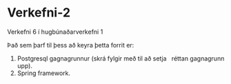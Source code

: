 # Verkefni-2
Verkefni 6 í hugbúnaðarverkefni 1

Það sem þarf til þess að keyra þetta forrit er:

1. Postgresql gagnagrunnur (skrá fylgir með til að setja
   réttan gagnagrunn upp).
2. Spring framework.
